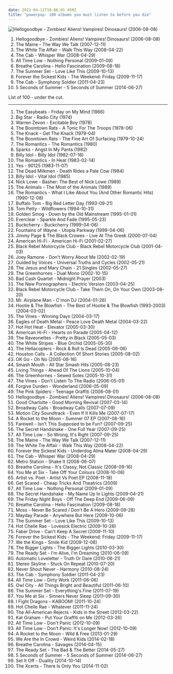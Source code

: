 ```yaml
---
date: 2021-04-11T18:06:01.450Z
title: "powerpop: 100 albums you must listen to before you die"
---
```

![Hellogoodbye - Zombies! Aliens! Vampires! Dinosaurs! (2006-08-08)](http://coverartarchive.org/release/437b6335-ded3-4882-aa90-5a5c746b9b10/16310488534-500.jpg "Hellogoodbye - Zombies! Aliens! Vampires! Dinosaurs! (2006-08-08)")
<ol class="albums">
<li data-cover="http://coverartarchive.org/release/437b6335-ded3-4882-aa90-5a5c746b9b10/16310488534-500.jpg" data-tags="powerpop, alternative" role="button">Hellogoodbye - Zombies! Aliens! Vampires! Dinosaurs! (2006-08-08)</li>
<li data-cover="https://img.discogs.com/lNju4-4GTTVLQU-MEOp2glgPq8o=/fit-in/600x600/filters:strip_icc():format(jpeg):mode_rgb():quality(90)/discogs-images/R-2406287-1284085702.jpeg.jpg" data-tags="pop punk" role="button">The Maine - The Way We Talk (2007-12-11)</li>
<li data-cover="https://img.discogs.com/ZGL0HhZKwQcKL-zWkq3hYjLC8Lc=/fit-in/300x300/filters:strip_icc():format(jpeg):mode_rgb():quality(90)/discogs-images/R-2444943-1284431336.jpeg.jpg" data-tags="powerpop" role="button">The White Tie Affair - Walk This Way (2008-04-22)</li>
<li data-cover="http://coverartarchive.org/release/1d053c05-b481-4812-80fc-ed68c8ab3411/24142272319-500.jpg" data-tags="alternative, the cab" role="button">The Cab - Whisper War (2008-04-29)</li>
<li data-cover="http://coverartarchive.org/release/89dd0390-5a5d-457f-900e-90fd1c43f077/10226970067-500.jpg" data-tags="pop punk" role="button">All Time Low - Nothing Personal (2009-01-09)</li>
<li data-cover="https://img.discogs.com/Ol6Od8y22PCszrbfRY3qa-Fn7l4=/fit-in/600x600/filters:strip_icc():format(jpeg):mode_rgb():quality(90)/discogs-images/R-3311219-1520977198-6129.jpeg.jpg" data-tags="electronic" role="button">Breathe Carolina - Hello Fascination (2009-08-18)</li>
<li data-cover="http://coverartarchive.org/release/4631f280-bc71-403f-a8fd-4637974ccf31/17601593140-500.jpg" data-tags="the summer set, rock, powerpop" role="button">The Summer Set - Love Like This (2009-10-13)</li>
<li data-cover="https://img.discogs.com/peHPJK9RHkQ68Dwclf8SiCjp_mo=/fit-in/600x450/filters:strip_icc():format(jpeg):mode_rgb():quality(90)/discogs-images/R-2607155-1469978877-3107.jpeg.jpg" data-tags="powerpop" role="button">Forever the Sickest Kids - The Weekend: Friday (2009-11-17)</li>
<li data-cover="http://coverartarchive.org/release/f5663634-2bd6-4b01-beab-1d979a599da0/1487209368-500.jpg" data-tags="powerpop" role="button">The Cab - Symphony Soldier (2011-04-23)</li>
<li data-cover="http://coverartarchive.org/release/bbe50630-ccc2-49fb-9b27-4acc46486e29/7688648143-500.jpg" data-tags="pop rock" role="button">5 Seconds of Summer - 5 Seconds of Summer (2014-06-27)</li>
</ol>
List of 100 - under the cut.
<!-- more -->

_________________

<ol class="albums">
<li data-cover="https://img.discogs.com/MG4zQYJohrZLveLfzk8f7C0DvGA=/fit-in/600x596/filters:strip_icc():format(jpeg):mode_rgb():quality(90)/discogs-images/R-5891387-1549371617-9485.jpeg.jpg" data-tags="classic rock, 60s, psychedelic, oldies, beat" role="button">
The Easybeats - Friday on My Mind (1966)
</li>
<li data-cover="http://coverartarchive.org/release/c42f97da-b73d-429c-9400-12f288c783d8/15325737905-500.jpg" data-tags="70s, powerpop" role="button">
Big Star - Radio City (1974)
</li>
<li data-cover="http://coverartarchive.org/release/b66973ae-deb4-4bc6-a232-31a5837ec21d/3808493783-500.jpg" data-tags="classic rock, rock" role="button">
Warren Zevon - Excitable Boy (1978)
</li>
<li data-cover="https://img.discogs.com/R-nD4hx9hRNSIPhu0VdsnStH4OQ=/fit-in/600x594/filters:strip_icc():format(jpeg):mode_rgb():quality(90)/discogs-images/R-3521427-1366984642-3770.jpeg.jpg" data-tags="powerpop, loved album" role="button">
The Boomtown Rats - A Tonic For The Troops (1978-06)
</li>
<li data-cover="http://coverartarchive.org/release/489e7f56-d73e-3772-9229-c45375da5e5b/7506671171-500.jpg" data-tags="classic rock" role="button">
The Knack - Get The Knack (1979-04)
</li>
<li data-cover="https://via.placeholder.com/450" data-tags="rock, 70s" role="button">
The Boomtown Rats - The Fine Art Of Surfacing (1979-10-24)
</li>
<li data-cover="https://via.placeholder.com/450" data-tags="punk" role="button">
The Romantics - The Romantics (1980)
</li>
<li data-cover="https://img.discogs.com/UqcTAo_xEbK2m1yIZL0j6hVu6gM=/fit-in/600x601/filters:strip_icc():format(jpeg):mode_rgb():quality(90)/discogs-images/R-15371139-1592327560-7618.jpeg.jpg" data-tags="i have this on vinyl" role="button">
Sparks - Angst In My Pants (1982)
</li>
<li data-cover="https://img.discogs.com/PCgnxVCzzTl-HSsQaU4qnKhloN4=/fit-in/600x600/filters:strip_icc():format(jpeg):mode_rgb():quality(90)/discogs-images/R-600291-1175787502.jpeg.jpg" data-tags="rock, 80s, new wave" role="button">
Billy Idol - Billy Idol (1982-07-16)
</li>
<li data-cover="http://coverartarchive.org/release/1daf4497-2686-3e0e-9b0d-25df08015511/7815137700-500.jpg" data-tags="pop, 80s, powerpop" role="button">
The Romantics - In Heat (1983-02-14)
</li>
<li data-cover="http://coverartarchive.org/release/8be613dc-5964-3dc0-9802-71c4eeccb125/11372138627-500.jpg" data-tags="progressive rock" role="button">
Yes - 90125 (1983-11-07)
</li>
<li data-cover="https://img.discogs.com/45Ia8qZjawcm_1mgFakqn7N1kxY=/fit-in/600x602/filters:strip_icc():format(jpeg):mode_rgb():quality(90)/discogs-images/R-417039-1437479759-2873.jpeg.jpg" data-tags="classic rock, metal, rock, punk, psychedelic, garage rock, glam rock, powerpop, surf rock, chameleon, proto punk, rock-protopunk, cowcore" role="button">
The Dead Milkmen - Death Rides a Pale Cow (1984)
</li>
<li data-cover="http://coverartarchive.org/release/08c1b5dc-8b44-4039-b86f-c0dc4975cc27/9230305954-500.jpg" data-tags="80s, rock, new wave" role="button">
Billy Idol - Vital Idol (1985)
</li>
<li data-cover="https://img.discogs.com/PgescH_NbCDmXQaNS1BL9I6ulo8=/fit-in/194x259/filters:strip_icc():format(jpeg):mode_rgb():quality(90)/discogs-images/R-8597939-1489266075-7765.jpeg.jpg" data-tags="classic rock, rock, pop rock, psychedelic, garage rock, glam rock, powerpop, country rock, surf rock, chameleon, proto punk, rock-protopunk, flashback alternatives" role="button">
Nick Lowe - Basher: The Best of Nick Lowe (1989)
</li>
<li data-cover="http://coverartarchive.org/release/06a90d76-e4ff-4660-b8d5-b661ca86fa0e/15520107827-500.jpg" data-tags="classic rock, metal, rock, punk, psychedelic, garage rock, glam rock, blues rock, powerpop, surf rock, greatest hits, chameleon, proto punk, rock-protopunk, bands beginning with the" role="button">
The Animals - The Most of the Animals (1989)
</li>
<li data-cover="https://img.discogs.com/cTi_0lFzEgH2DPNSGdc7At_VcDU=/fit-in/600x599/filters:strip_icc():format(jpeg):mode_rgb():quality(90)/discogs-images/R-431536-1529484494-6510.jpeg.jpg" data-tags="rock" role="button">
The Romantics - What I Like About You (And Other Romantic Hits) (1990-12-08)
</li>
<li data-cover="http://coverartarchive.org/release/e3347148-ff9a-4fff-a00e-35a171f86d27/13069256471-500.jpg" data-tags="classic rock, rock, punk, psychedelic, garage rock, glam rock, powerpop, high school, sommer, proto punk, my so-called life, i remember you, other great tracks, rock-protopunk, flashback alternatives, 20 favorite albums of 1993, my 100 favorite albums of the 1990s, big red letter day, soda-jerk" role="button">
Buffalo Tom - Big Red Letter Day (1993-09-21)
</li>
<li data-cover="http://coverartarchive.org/release/8126990b-62c2-459f-8319-ec5cab3524a6/8157450797-500.jpg" data-tags="rock, 90s" role="button">
Tom Petty - Wildflowers (1994-10-31)
</li>
<li data-cover="https://img.discogs.com/hhdAdbhIGdVnQ_dkjFHb81QNyQM=/fit-in/600x591/filters:strip_icc():format(jpeg):mode_rgb():quality(90)/discogs-images/R-1904771-1579103556-3539.jpeg.jpg" data-tags="classic rock, metal, rock, punk, americana, psychedelic, 90s, garage rock, folk rock, glam rock, powerpop, country rock, chameleon, proto punk, rock-protopunk, twilightdream" role="button">
Golden Smog - Down by the Old Mainstream (1995-01-01)
</li>
<li data-cover="https://img.discogs.com/ET7Yy8_knfXR_aToSfd-_4mULc8=/fit-in/600x600/filters:strip_icc():format(jpeg):mode_rgb():quality(90)/discogs-images/R-1750670-1333630000.jpeg.jpg" data-tags="alternative rock, 90s, rock" role="button">
Everclear - Sparkle And Fade (1995-05-23)
</li>
<li data-cover="http://coverartarchive.org/release/a402586f-5215-4b26-8926-85e20b0c6c97/9587930745-500.jpg" data-tags="rock, hard rock" role="button">
Buckcherry - Buckcherry (1999-04-06)
</li>
<li data-cover="http://coverartarchive.org/release/07792232-0a12-3054-8566-eabd44e9616b/2981324220-500.jpg" data-tags="power pop, 90s" role="button">
Fountains of Wayne - Utopia Parkway (1999-04-06)
</li>
<li data-cover="https://img.discogs.com/HCJ6IGVuFD4bFIhNAnM52183pv8=/fit-in/600x600/filters:strip_icc():format(jpeg):mode_rgb():quality(90)/discogs-images/R-1903762-1286490780.jpeg.jpg" data-tags="classic rock, rock" role="button">
Jimmy Page & The Black Crowes - Live At The Greek (2000-07-04)
</li>
<li data-cover="http://coverartarchive.org/release/ce3418e9-83f9-4ecb-acc5-82c47a67c9b5/6010970718-500.jpg" data-tags="rock" role="button">
American Hi-Fi - American Hi-Fi (2001-02-27)
</li>
<li data-cover="https://img.discogs.com/5Cc1JYkPVV5nH71o3myDdceKUKU=/fit-in/300x298/filters:strip_icc():format(jpeg):mode_rgb():quality(90)/discogs-images/R-3275845-1389965935-8238.jpeg.jpg" data-tags="rock" role="button">
Black Rebel Motorcycle Club - Black Rebel Motorcycle Club (2001-04-03)
</li>
<li data-cover="https://img.discogs.com/A0VVIyKLQd_5FEOag2sZe82URmA=/fit-in/600x594/filters:strip_icc():format(jpeg):mode_rgb():quality(90)/discogs-images/R-396805-1571162764-2400.jpeg.jpg" data-tags="rock, punk, punk rock" role="button">
Joey Ramone - Don't Worry About Me (2002-02-19)
</li>
<li data-cover="https://img.discogs.com/pmmj3mB4SNEPLxvvgGYDKOI3qy8=/fit-in/408x361/filters:strip_icc():format(jpeg):mode_rgb():quality(90)/discogs-images/R-2396372-1412006316-8434.jpeg.jpg" data-tags="classic rock, metal, psychedelic, garage rock, glam rock, powerpop, country rock, surf rock, 2000s, chameleon, proto punk, my favourite artist, rock-protopunk" role="button">
Guided by Voices - Universal Truths and Cycles (2002-05-21)
</li>
<li data-cover="http://coverartarchive.org/release/460eb1c2-1787-4c84-8aec-496251d17e8b/3205936535-500.jpg" data-tags="indie" role="button">
The Jesus and Mary Chain - 21 Singles (2002-05-27)
</li>
<li data-cover="https://img.discogs.com/0oz0hjq6Q-47wkzx1-f65kOs6f0=/fit-in/600x597/filters:strip_icc():format(jpeg):mode_rgb():quality(90)/discogs-images/R-1103346-1495552406-6044.jpeg.jpg" data-tags="garage rock" role="button">
The Greenhornes - Dual Mono (2002-10-15)
</li>
<li data-cover="https://img.discogs.com/68bZU-MoVIi9dtnu9-zdsCZT85o=/fit-in/500x479/filters:strip_icc():format(jpeg):mode_rgb():quality(90)/discogs-images/R-763546-1423858208-4178.jpeg.jpg" data-tags="powerpop, pandapop, my cds" role="button">
Bad Cash Quartet - Midnight Prayer (2003)
</li>
<li data-cover="http://coverartarchive.org/release/8a269305-3699-4bfb-8889-1482b99b9d50/10665995130-500.jpg" data-tags="indie rock, indie, indie pop, canadian, 00s" role="button">
The New Pornographers - Electric Version (2003-04-25)
</li>
<li data-cover="https://img.discogs.com/BIFFlFcgE_WXsUFm1iEBDRLvtko=/fit-in/600x594/filters:strip_icc():format(jpeg):mode_rgb():quality(90)/discogs-images/R-2460634-1602939219-3786.jpeg.jpg" data-tags="rock, indie rock, igneoustempest" role="button">
Black Rebel Motorcycle Club - Take Them On, On Your Own (2003-08-20)
</li>
<li data-cover="https://img.discogs.com/8MvpNOFxIxmPCt8TTrNI3vAbFVI=/fit-in/600x600/filters:strip_icc():format(jpeg):mode_rgb():quality(90)/discogs-images/R-1559154-1614442742-5463.jpeg.jpg" data-tags="classic rock, metal, rock, punk, psychedelic, garage rock, glam rock, powerpop, chameleon, proto punk, rock-protopunk" role="button">
Mr. Airplane Man - C'mon DJ (2004-01-26)
</li>
<li data-cover="http://coverartarchive.org/release/3b9d0b00-f412-4b45-882a-4ed30e2626f4/8023506950-500.jpg" data-tags="hootie" role="button">
Hootie & The Blowfish - The Best of Hootie & The Blowfish (1993-2003) (2004-03-02)
</li>
<li data-cover="https://img.discogs.com/3mbOIjGGDq61ImqUIBUwduKad7g=/fit-in/600x603/filters:strip_icc():format(jpeg):mode_rgb():quality(90)/discogs-images/R-484054-1525693159-1114.jpeg.jpg" data-tags="alternative rock, rock" role="button">
The Vines - Winning Days (2004-03-17)
</li>
<li data-cover="http://coverartarchive.org/release/ddf2d79b-2c98-4857-9276-46d1a95cdf1f/1924050449-500.jpg" data-tags="garage rock, rock, stoner rock, alternative rock" role="button">
Eagles of Death Metal - Peace Love Death Metal (2004-03-22)
</li>
<li data-cover="http://coverartarchive.org/release/4efa9e15-dea6-34ba-916d-b9a1f96244bf/4783882548-500.jpg" data-tags="indie rock, indie, rock, canadian" role="button">
Hot Hot Heat - Elevator (2005-03-30)
</li>
<li data-cover="http://coverartarchive.org/release/aff0474b-54b8-4add-82c0-d6841fb1f2ba/8545576883-500.jpg" data-tags="rock" role="button">
American Hi-Fi - Hearts on Parade (2005-04-12)
</li>
<li data-cover="https://img.discogs.com/SOwiG1fbycNz_GIFEwPEN_HSeQ4=/fit-in/350x348/filters:strip_icc():format(jpeg):mode_rgb():quality(90)/discogs-images/R-459924-1116599390.jpg.jpg" data-tags="rock" role="button">
The Raveonettes - Pretty in Black (2005-05-03)
</li>
<li data-cover="https://img.discogs.com/Y_i8eZruQmDV7g4ZC5cZTT80zCI=/fit-in/600x600/filters:strip_icc():format(jpeg):mode_rgb():quality(90)/discogs-images/R-503345-1426119276-6042.jpeg.jpg" data-tags="alternative rock, garage rock" role="button">
The White Stripes - Blue Orchid (2005-05-30)
</li>
<li data-cover="https://via.placeholder.com/450" data-tags="rock, classic rock" role="button">
The Hellacopters - Rock & Roll Is Dead (2005-06-06)
</li>
<li data-cover="http://coverartarchive.org/release/1dddc32b-1a2a-4a44-81a9-611c570b04a5/20752577327-500.jpg" data-tags="pop punk, powerpop" role="button">
Houston Calls - A Collection Of Short Stories (2005-08-02)
</li>
<li data-cover="https://via.placeholder.com/450" data-tags="rock, indie rock, indie" role="button">
OK Go - Oh No (2005-08-16)
</li>
<li data-cover="http://coverartarchive.org/release/90f2861a-56e3-4ea5-8c87-d67fdc9759dc/8307044367-500.jpg" data-tags="classic rock, garage rock" role="button">
Smash Mouth - All Star Smash Hits (2005-08-23)
</li>
<li data-cover="http://coverartarchive.org/release/e453efe7-f160-4322-a6da-b6ade8ead331/1482049436-500.jpg" data-tags="rock" role="button">
Living Things - Ahead Of The Lions (2005-10-04)
</li>
<li data-cover="https://img.discogs.com/7ZqFrSl7QC4FQXlJ-1qj6jYLm10=/fit-in/500x500/filters:strip_icc():format(jpeg):mode_rgb():quality(90)/discogs-images/R-1589412-1249399124.jpeg.jpg" data-tags="garage rock" role="button">
The Greenhornes - Sewed Soles (2005-10-31)
</li>
<li data-cover="https://img.discogs.com/kHcCGM2OMBOD_VgLA2YI4GuapGY=/fit-in/256x256/filters:strip_icc():format(jpeg):mode_rgb():quality(90)/discogs-images/R-2286510-1274537642.jpeg.jpg" data-tags="classic rock, metal, rock, punk, alternative rock, psychedelic, garage rock, glam rock, powerpop, chameleon, proto punk, rock-protopunk" role="button">
The Vines - Don't Listen To The Radio (2006-05-01)
</li>
<li data-cover="https://img.discogs.com/ylqgZk5XYoi4gDChjvVznqU1ShQ=/fit-in/300x300/filters:strip_icc():format(jpeg):mode_rgb():quality(90)/discogs-images/R-3445218-1330668701.jpeg.jpg" data-tags="alternative" role="button">
Forgive Durden - Wonderland (2006-05-09)
</li>
<li data-cover="https://via.placeholder.com/450" data-tags="alternative, garage rock, powerpop, geffen, makes me drive fast" role="button">
The Pink Spiders - Teenage Graffiti (2006-08-01)
</li>
<li data-cover="http://coverartarchive.org/release/437b6335-ded3-4882-aa90-5a5c746b9b10/16310488534-500.jpg" data-tags="powerpop, alternative" role="button">
Hellogoodbye - Zombies! Aliens! Vampires! Dinosaurs! (2006-08-08)
</li>
<li data-cover="http://coverartarchive.org/release/a890e9a6-90cf-4665-8928-2123f792355f/2960964314-500.jpg" data-tags="rock, pop punk" role="button">
Good Charlotte - Good Morning Revival (2007-03-14)
</li>
<li data-cover="http://coverartarchive.org/release/dcce4aaf-9a90-4820-8f76-96f6ae3bc15d/13692333898-500.jpg" data-tags="pop punk" role="button">
Broadway Calls - Broadway Calls (2007-07-09)
</li>
<li data-cover="http://coverartarchive.org/release/fce84812-b235-3b88-ac39-9e682c3642de/11117857971-500.jpg" data-tags="pop punk" role="button">
Motion City Soundtrack - Even If It Kills Me (2007-07-17)
</li>
<li data-cover="http://coverartarchive.org/release/bdf52330-7455-48b4-a8bb-c01b23686c16/3036816991-500.jpg" data-tags="powerpop" role="button">
A Rocket to the Moon - Summer 07 EP (2007-08-16)
</li>
<li data-cover="https://via.placeholder.com/450" data-tags="pop punk" role="button">
Farewell - Isn't This Supposed to be Fun? (2007-09-25)
</li>
<li data-cover="https://img.discogs.com/K5cIuV0UXHV1mundN1qJDp_MKPc=/fit-in/450x450/filters:strip_icc():format(jpeg):mode_rgb():quality(90)/discogs-images/R-6000417-1408474287-3293.jpeg.jpg" data-tags="electronica" role="button">
The Secret Handshake - One Full Year (2007-09-25)
</li>
<li data-cover="http://coverartarchive.org/release/b97c7de1-616c-40bf-a8d7-9ceb84ab8552/7273638872-500.jpg" data-tags="pop punk" role="button">
All Time Low - So Wrong, It's Right (2007-09-25)
</li>
<li data-cover="https://img.discogs.com/lNju4-4GTTVLQU-MEOp2glgPq8o=/fit-in/600x600/filters:strip_icc():format(jpeg):mode_rgb():quality(90)/discogs-images/R-2406287-1284085702.jpeg.jpg" data-tags="pop punk" role="button">
The Maine - The Way We Talk (2007-12-11)
</li>
<li data-cover="https://img.discogs.com/ZGL0HhZKwQcKL-zWkq3hYjLC8Lc=/fit-in/300x300/filters:strip_icc():format(jpeg):mode_rgb():quality(90)/discogs-images/R-2444943-1284431336.jpeg.jpg" data-tags="powerpop" role="button">
The White Tie Affair - Walk This Way (2008-04-22)
</li>
<li data-cover="http://coverartarchive.org/release/7f8c7dad-a4bb-414f-8326-1439ae105fb3/5356569466-500.jpg" data-tags="pop punk" role="button">
Forever the Sickest Kids - Underdog Alma Mater (2008-04-29)
</li>
<li data-cover="http://coverartarchive.org/release/1d053c05-b481-4812-80fc-ed68c8ab3411/24142272319-500.jpg" data-tags="alternative, the cab" role="button">
The Cab - Whisper War (2008-04-29)
</li>
<li data-cover="https://img.discogs.com/ia9V3EWvFT_YgZSFDCxQLATKvUk=/fit-in/600x466/filters:strip_icc():format(jpeg):mode_rgb():quality(90)/discogs-images/R-2370982-1311364136.jpeg.jpg" data-tags="muscu" role="button">
Metro Station - Shake It (2008-06-07)
</li>
<li data-cover="http://coverartarchive.org/release/564c2a16-2688-4654-b8d7-92507cb73129/15196924086-500.jpg" data-tags="electronica" role="button">
Breathe Carolina - It's Classy, Not Classic (2008-09-16)
</li>
<li data-cover="https://img.discogs.com/DL6wyKT7zN0CdqK1wZfHRHX-O1U=/fit-in/467x467/filters:strip_icc():format(jpeg):mode_rgb():quality(90)/discogs-images/R-3181445-1331982850.jpeg.jpg" data-tags="pop punk" role="button">
You Me at Six - Take Off Your Colours (2008-10-06)
</li>
<li data-cover="http://coverartarchive.org/release/3cc04595-5572-44bd-86d1-f49b1bcd60c3/15528819341-500.jpg" data-tags="pop punk, powerpop, acoustic rock, emo pop" role="button">
Artist vs. Poet - Artist Vs Poet EP (2008-11-18)
</li>
<li data-cover="http://coverartarchive.org/release/5fdbc4ff-5556-4a33-b0fc-a536ffa55b69/10453801244-500.jpg" data-tags="pop, rock, punk, alternative rock, industrial, powerpop, post-hardcore, horrorcore, indi rock" role="button">
Get Scared - Cheap Tricks And Theatrics (2009)
</li>
<li data-cover="http://coverartarchive.org/release/89dd0390-5a5d-457f-900e-90fd1c43f077/10226970067-500.jpg" data-tags="pop punk" role="button">
All Time Low - Nothing Personal (2009-01-09)
</li>
<li data-cover="https://img.discogs.com/WwLdLGZed6V06YNSGC1AzL_Cd_U=/fit-in/600x569/filters:strip_icc():format(jpeg):mode_rgb():quality(90)/discogs-images/R-9014440-1605321098-8903.jpeg.jpg" data-tags="electropop, powerpop, electro indie, russian roulette, no cure1, red city pt2, from dreams to life, no cure, definition of fantabulous, you cant illustrate while you suffocate, for everything youve done, enjoy your stay isaac, no cure band" role="button">
The Secret Handshake - My Name Up In Lights (2009-04-21)
</li>
<li data-cover="https://img.discogs.com/TjzFodf9TUFiDKioTlgKQhLJt0Q=/fit-in/600x594/filters:strip_icc():format(jpeg):mode_rgb():quality(90)/discogs-images/R-5360382-1391854528-1806.jpeg.jpg" data-tags="powerpop, pop-punk, neon pop, my top album" role="button">
The Friday Night Boys - Off The Deep End (2009-06-09)
</li>
<li data-cover="https://img.discogs.com/Ol6Od8y22PCszrbfRY3qa-Fn7l4=/fit-in/600x600/filters:strip_icc():format(jpeg):mode_rgb():quality(90)/discogs-images/R-3311219-1520977198-6129.jpeg.jpg" data-tags="electronic" role="button">
Breathe Carolina - Hello Fascination (2009-08-18)
</li>
<li data-cover="http://coverartarchive.org/release/5eb46f96-76c0-48e2-8a6c-e54ec8d2298f/25457970141-500.jpg" data-tags="dutch indie" role="button">
Moss - Never Be Scared / Don't Be A Hero (2009-09-28)
</li>
<li data-cover="http://coverartarchive.org/release/43ae8b7c-4ab6-4d47-9da8-a6ceb41f52a4/6774655436-500.jpg" data-tags="pop punk" role="button">
Mayday Parade - Anywhere But Here (2009-10-06)
</li>
<li data-cover="http://coverartarchive.org/release/4631f280-bc71-403f-a8fd-4637974ccf31/17601593140-500.jpg" data-tags="the summer set, rock, powerpop" role="button">
The Summer Set - Love Like This (2009-10-13)
</li>
<li data-cover="https://img.discogs.com/QL_8I14X-QpLzFgRs_ULnrr7_b8=/fit-in/325x325/filters:strip_icc():format(jpeg):mode_rgb():quality(90)/discogs-images/R-4519222-1367176559-7888.jpeg.jpg" data-tags="rock, powerpop" role="button">
Hot Chelle Rae - Lovesick Electric (2009-10-26)
</li>
<li data-cover="http://coverartarchive.org/release/65dfb3bb-a830-4668-b959-c8f72bdcf6c4/14557761393-500.jpg" data-tags="powerpop" role="button">
Faber Drive - Can't Keep A Secret (2009-11-10)
</li>
<li data-cover="https://img.discogs.com/peHPJK9RHkQ68Dwclf8SiCjp_mo=/fit-in/600x450/filters:strip_icc():format(jpeg):mode_rgb():quality(90)/discogs-images/R-2607155-1469978877-3107.jpeg.jpg" data-tags="powerpop" role="button">
Forever the Sickest Kids - The Weekend: Friday (2009-11-17)
</li>
<li data-cover="http://coverartarchive.org/release/7c58568b-9a54-4834-ac30-56eb81ea7561/14767389167-500.jpg" data-tags="pop punk" role="button">
We the Kings - Smile Kid (2009-12-08)
</li>
<li data-cover="https://img.discogs.com/V1h3I7_1zESDNSoXOGmR1Er-m_o=/fit-in/500x500/filters:strip_icc():format(jpeg):mode_rgb():quality(90)/discogs-images/R-7151528-1434886533-9314.jpeg.jpg" data-tags="powerpop" role="button">
The Bigger Lights - The Bigger Lights (2010-03-30)
</li>
<li data-cover="http://coverartarchive.org/release/554db6c1-6705-43eb-a22a-63f1dfd3557b/16397831218-500.jpg" data-tags="powerpop, the ready set" role="button">
The Ready Set - I'm Alive, I'm Dreaming (2010-06-09)
</li>
<li data-cover="https://img.discogs.com/CbpCzX_WjoenEyhpNY0XJn_Kg3o=/fit-in/510x452/filters:strip_icc():format(jpeg):mode_rgb():quality(90)/discogs-images/R-3549244-1334859987.jpeg.jpg" data-tags="pop rock" role="button">
Automatic Loveletter - Truth Or Dare (2010-06-21)
</li>
<li data-cover="http://coverartarchive.org/release/f75cdc20-40ae-44fb-a2b5-ab819ca09505/17601666881-500.jpg" data-tags="powerpop, beatles, never shout never" role="button">
Stereo Skyline - Stuck On Repeat (2010-07-20)
</li>
<li data-cover="https://img.discogs.com/MhHw6PVufM8b4Gx2RoPOImLl28o=/fit-in/600x807/filters:strip_icc():format(jpeg):mode_rgb():quality(90)/discogs-images/R-3217164-1569596573-5382.jpeg.jpg" data-tags="acoustic" role="button">
Never Shout Never - Harmony (2010-08-24)
</li>
<li data-cover="http://coverartarchive.org/release/f5663634-2bd6-4b01-beab-1d979a599da0/1487209368-500.jpg" data-tags="powerpop" role="button">
The Cab - Symphony Soldier (2011-04-23)
</li>
<li data-cover="http://coverartarchive.org/release/c171039b-592b-4c0f-97df-00ddbaac2a1a/2453598306-500.jpg" data-tags="pop punk, all time low" role="button">
All Time Low - Dirty Work (2011-06-06)
</li>
<li data-cover="https://img.discogs.com/pP-2oFfVL-GTa5vcsxrnR3snCSw=/fit-in/600x593/filters:strip_icc():format(jpeg):mode_rgb():quality(90)/discogs-images/R-4120679-1481645597-3305.jpeg.jpg" data-tags="electronic" role="button">
Owl City - All Things Bright and Beautiful (2011-06-10)
</li>
<li data-cover="https://via.placeholder.com/450" data-tags="pop punk" role="button">
The Summer Set - Everything's Fine (2011-07-19)
</li>
<li data-cover="http://coverartarchive.org/release/3c2b6d42-0f71-4345-9b81-ec63ba95bffd/15128577308-500.jpg" data-tags="alternative rock, pop punk" role="button">
You Me at Six - Sinners Never Sleep (2011-09-30)
</li>
<li data-cover="http://coverartarchive.org/release/7c639c90-ffa1-4372-88eb-5080d1ac87e0/13113750570-500.jpg" data-tags="chiptune, powerpop, electronic rock" role="button">
I Fight Dragons - KABOOM! (2011-10-24)
</li>
<li data-cover="http://coverartarchive.org/release/362900b0-e046-4c34-beb1-eb2ecd3bff64/19088259874-500.jpg" data-tags="rock, hot chelle rae" role="button">
Hot Chelle Rae - Whatever (2011-11-24)
</li>
<li data-cover="https://img.discogs.com/_ji_ALDRRrKt7YKTYs2Es0CBj9Q=/fit-in/520x264/filters:strip_icc():format(jpeg):mode_rgb():quality(90)/discogs-images/R-3784599-1344284990-4609.jpeg.jpg" data-tags="pop rock, pop" role="button">
The All-American Rejects - Kids in the Street (2012-03-22)
</li>
<li data-cover="http://coverartarchive.org/release/8aacd5e2-dfe8-4626-99d8-e5db4f887f30/14954163966-500.jpg" data-tags="electronic, indie, pop, rock, female vocalists, dance, powerpop" role="button">
Kat Graham - Put Your Graffiti on Me (2012-03-26)
</li>
<li data-cover="http://coverartarchive.org/release/30e8a6f7-7324-4f65-b9cc-d71890e572c8/5587174897-500.jpg" data-tags="pop punk" role="button">
All Time Low - Don't Panic (2012-10-09)
</li>
<li data-cover="http://coverartarchive.org/release/61fc2dd0-4e07-4855-a8bd-26bf8d52dec2/5291095637-500.jpg" data-tags="punk rock, pop punk" role="button">
All Time Low - Don't Panic: It's Longer Now! (2012-10-09)
</li>
<li data-cover="http://coverartarchive.org/release/8b5927d5-c769-4721-9927-685f171eca1d/14632967566-500.jpg" data-tags="powerpop, and if you ever get lonely just go to a record store and visit your friends" role="button">
A Rocket to the Moon - Wild & Free (2013-01-29)
</li>
<li data-cover="http://coverartarchive.org/release/e1aa6b60-72a2-44b8-9c8b-d38d12de9452/6584598553-500.jpg" data-tags="pop punk" role="button">
We Are the In Crowd - Weird Kids (2014-02-18)
</li>
<li data-cover="http://coverartarchive.org/release/ba3e03cb-bacf-400c-bb0c-e51f34edbb7e/27217499460-500.jpg" data-tags="electronic" role="button">
Breathe Carolina - Savages (2014-04-15)
</li>
<li data-cover="http://coverartarchive.org/release/5b6060a3-eae0-4767-a677-add6141a5c57/9657974251-500.jpg" data-tags="powerpop" role="button">
The Ready Set - The Bad & The Better (2014-05-27)
</li>
<li data-cover="http://coverartarchive.org/release/bbe50630-ccc2-49fb-9b27-4acc46486e29/7688648143-500.jpg" data-tags="pop rock" role="button">
5 Seconds of Summer - 5 Seconds of Summer (2014-06-27)
</li>
<li data-cover="http://coverartarchive.org/release/d6b3a91b-6ae5-4855-a523-1fcb1de1f31a/8922644147-500.jpg" data-tags="pop punk" role="button">
Set It Off - Duality (2014-10-14)
</li>
<li data-cover="http://coverartarchive.org/release/d78ab56f-2e18-4ba2-8040-5d7f0d6eb8e8/8516811132-500.jpg" data-tags="alternative rock, indie rock, powerpop, less than 40 minutes" role="button">
The Xcerts - There Is Only You (2014-11-02)
</li>
</ol>